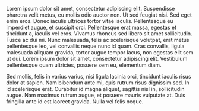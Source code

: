 Lorem ipsum dolor sit amet, consectetur adipiscing elit. Suspendisse pharetra velit metus, eu mollis odio auctor non. Ut sed feugiat nisi. Sed eget enim eros. Donec iaculis ultrices tortor vitae iaculis. Pellentesque eu imperdiet augue, et suscipit orci. Pellentesque erat massa, egestas et tincidunt a, iaculis vel eros. Vivamus rhoncus sed libero sit amet sollicitudin. Fusce ac dui mi. Nunc malesuada, felis ac scelerisque volutpat, erat metus pellentesque leo, vel convallis neque nunc id quam. Cras convallis, ligula malesuada aliquam gravida, tortor augue tempor lacus, non egestas elit sem ut dui. Lorem ipsum dolor sit amet, consectetur adipiscing elit. Vestibulum pellentesque quam ultricies, posuere sem eu, elementum diam.

Sed mollis, felis in varius varius, nisi ligula lacinia orci, tincidunt iaculis risus dolor at sapien. Nam bibendum ante mi, quis rutrum risus dignissim sed. In id scelerisque erat. Curabitur id magna aliquet, sagittis nisl in, sollicitudin augue. Nam maximus rutrum augue, et posuere mauris vulputate at. Duis fringilla ante id est laoreet gravida. Nulla vel felis neque.